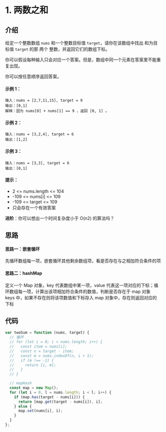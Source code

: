 # 1. 两数之和

## 介绍

给定一个整数数组 `nums` 和一个整数目标值 `target`，请你在该数组中找出 和为目标值 `target` 的那 两个 整数，并返回它们的数组下标。

你可以假设每种输入只会对应一个答案。但是，数组中同一个元素在答案里不能重复出现。

你可以按任意顺序返回答案。

#### 示例 1：

```
输入：nums = [2,7,11,15], target = 9
输出：[0,1]
解释：因为 nums[0] + nums[1] == 9 ，返回 [0, 1] 。
```

#### 示例 2：

```
输入：nums = [3,2,4], target = 6
输出：[1,2]
```

#### 示例 3：

```
输入：nums = [3,3], target = 6
输出：[0,1]
```

#### 提示：

- 2 <= nums.length <= 104
- -109 <= nums[i] <= 109
- -109 <= target <= 109
- 只会存在一个有效答案

**进阶**：你可以想出一个时间复杂度小于 O(n2) 的算法吗？

## 思路

#### 思路一：嵌套循环

先循环数组每一项，嵌套循环其他剩余数组项，看是否存在与之相加符合条件的项

#### 思路二：hashMap

定义一个 Map 对象，key 代表数组中某一项，value 代表这一项对应的下标；循环数组每一项，计算出该项相加符合条件的数值，判断是否存在于 map 对象 keys 中，如果不存在则将该项数值和下标存入 map 对象中，存在则返回对应的下标

## 代码

```js
var twoSum = function (nums, target) {
  // 循环
  // for (let i = 0; i < nums.length; i++) {
  //   const item = nums[i];
  //   const n = target - item;
  //   const m = nums.indexOf(n, i + 1);
  //   if (m !== -1) {
  //     return [i, m];
  //   }
  // }

  // mapHash
  const map = new Map();
  for (let i = 0, l = nums.length; i < l; i++) {
    if (map.has(target - nums[i])) {
      return [map.get(target - nums[i]), i];
    } else {
      map.set(nums[i], i);
    }
  }
};
```
